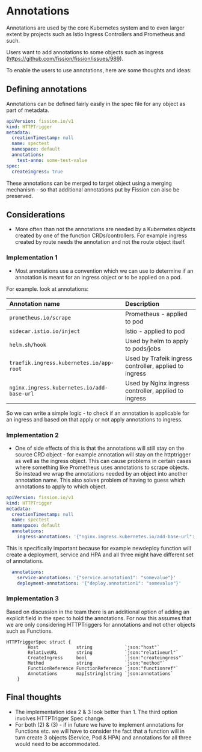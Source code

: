 # Annotations

Annotations are used by the core Kubernetes system and to even larger extent by projects such as Istio Ingress Controllers and Prometheus and such.

Users want to add annotations to some objects such as ingress (https://github.com/fission/fission/issues/989).

To enable the users to use annotations, here are some thoughts and ideas:

## Defining annotations

Annotations can be defined fairly easily in the spec file for any object as part of metadata.

``` yaml
apiVersion: fission.io/v1
kind: HTTPTrigger
metadata:
  creationTimestamp: null
  name: spectest
  namespace: default
  annotations:
    test-anno: some-test-value
spec:
  createingress: true
```

These annotations can be merged to target object using a merging mechanism - so that additional annotations put by Fission can also be preserved.

## Considerations

- More often than not the annotations are needed by a Kubernetes objects created by one of the function CRDs/controllers. For example ingress created by route needs the annotation and not the route object itself.

### Implementation 1

- Most annotations use a convention which we can use to determine if an annotation is meant for an ingress object or to be applied on a pod.

For example. look at annotations:

|Annotation name| Description|
|:-------------|:-------------|
|`prometheus.io/scrape`| Prometheus - applied to pod|
|`sidecar.istio.io/inject`|Istio - applied to pod|
|`helm.sh/hook`| Used by helm to apply to pods/jobs|
|`traefik.ingress.kubernetes.io/app-root`|Used by Trafeik ingress controller, applied to ingress|
|`nginx.ingress.kubernetes.io/add-base-url`|Used by Nginx ingress controller, applied to ingress|

So we can write a simple logic - to check if an annotation is applicable for an ingress and based on that apply or not apply annotations to ingress.


### Implementation 2

- One of side effects of this is that the annotations will still stay on the source CRD object - for example annotation will stay on the httptrigger as well as the ingress object. This can cause problems in certain cases where something like Prometheus uses annotations to scrape objects. So instead we wrap the annotations needed by an object into another annotation name. This also solves problem of having to guess which annotations to apply to which object. 

```yaml
apiVersion: fission.io/v1
kind: HTTPTrigger
metadata:
  creationTimestamp: null
  name: spectest
  namespace: default
  annotations:
    ingress-annotations: '{"nginx.ingress.kubernetes.io/add-base-url": "true", "nginx.ingress.kubernetes.io/app-root": "somevalue"}'
```


This is specifically important because for example newdeploy function will create a deployment, service and HPA and all three might have different set of annotations.

```yaml
  annotations:
    service-annotations: '{"service.annotation1": "somevalue"}'
    deployment-annotations: '{"deploy.annotation1": "somevalue"}'
```

### Implementation 3

Based on discussion in the team there is an additional option of adding an explicit field in the spec to hold the annotations. For now this assumes that we are only considering HTTPTriggers for annotations and not other objects such as Functions.

```
HTTPTriggerSpec struct {
		Host              string            `json:"host"`
		RelativeURL       string            `json:"relativeurl"`
		CreateIngress     bool              `json:"createingress"`
		Method            string            `json:"method"`
		FunctionReference FunctionReference `json:"functionref"`
		Annotations       map[string]string `json:annotations`
	}
  ```

## Final thoughts

- The implementation idea 2 & 3 look better than 1. The third option involves HTTPTrigger Spec change.
- For both (2) & (3) - if in future we have to implement annotations for Functions etc. we will have to consider the fact that a function will in turn create 3 objects (Service, Pod & HPA) and annotations for all three would need to be accommodated.